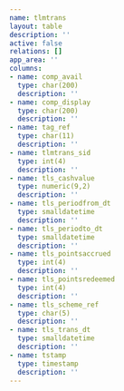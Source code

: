 ```yaml
---
name: tlmtrans
layout: table
description: ''
active: false
relations: []
app_area: ''
columns:
- name: comp_avail
  type: char(200)
  description: ''
- name: comp_display
  type: char(200)
  description: ''
- name: tag_ref
  type: char(11)
  description: ''
- name: tlmtrans_sid
  type: int(4)
  description: ''
- name: tls_cashvalue
  type: numeric(9,2)
  description: ''
- name: tls_periodfrom_dt
  type: smalldatetime
  description: ''
- name: tls_periodto_dt
  type: smalldatetime
  description: ''
- name: tls_pointsaccrued
  type: int(4)
  description: ''
- name: tls_pointsredeemed
  type: int(4)
  description: ''
- name: tls_scheme_ref
  type: char(5)
  description: ''
- name: tls_trans_dt
  type: smalldatetime
  description: ''
- name: tstamp
  type: timestamp
  description: ''
---
```


